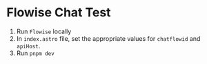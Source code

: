 # Flowise Chat Test

1. Run `Flowise` locally
2. In `index.astro` file, set the appropriate values for `chatflowid` and `apiHost`.
3. Run `pnpm dev`
